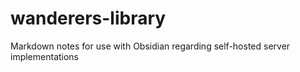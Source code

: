 # wanderers-library
Markdown notes for use with Obsidian regarding self-hosted server implementations 

